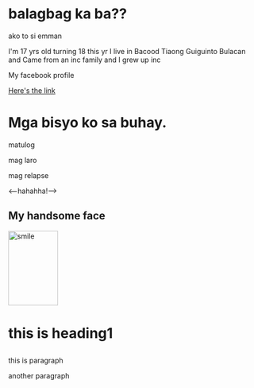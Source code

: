 <!DOCTYPE html>
<html>
<head> <title>first page bugok</title>
</head>      
<body>

<h1>balagbag ka ba??</h1>
<p>ako to si emman</p>
<p>I'm 17 yrs old turning 18 this yr I live in Bacood Tiaong Guiguinto Bulacan and Came from an inc family and I grew up inc</p>

<p>My facebook profile</p>
<a href="https://www.facebook.com/emman.vilar.3">Here's the link</a>

<h1>Mga bisyo ko sa buhay.</h1>  
<p>matulog</p>
<p>mag laro</p>
<P>mag relapse</P>            
<--hahahha!-->

<h2>My handsome face</h2>
<img src="https://www.facebook.com/photo/429580421_917675803184313_1228117069344594279_n.jpg" alt="smile" width="100" height="150">

<h1>this is heading1</h1>
<h2></h2>
<h3></h3>
<p>this is paragraph</p>
<p>another paragraph</p>

</body>
</html>
